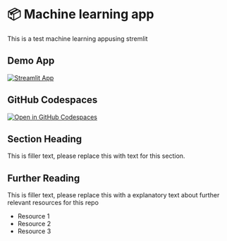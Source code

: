 # 📦 Machine learning app
This is a test machine learning appusing stremlit

## Demo App

[![Streamlit App](https://static.streamlit.io/badges/streamlit_badge_black_white.svg)](https://streamlit_ML.streamlit.app/)

## GitHub Codespaces

[![Open in GitHub Codespaces](https://github.com/codespaces/badge.svg)](https://codespaces.new/streamlit/app-starter-kit?quickstart=1)

## Section Heading

This is filler text, please replace this with text for this section.

## Further Reading

This is filler text, please replace this with a explanatory text about further relevant resources for this repo
- Resource 1
- Resource 2
- Resource 3
